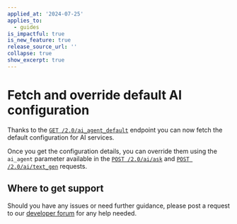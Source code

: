 ```yaml
---
applied_at: '2024-07-25'
applies_to:
  - guides
is_impactful: true
is_new_feature: true
release_source_url: ''
collapse: true
show_excerpt: true
---
```


# Fetch and override default AI configuration

Thanks to the [`GET /2.0/ai_agent_default`][1] endpoint you can now fetch the default configuration for AI services. 

<!-- more -->

Once you get the configuration details, you can override them using the `ai_agent` parameter available in the [`POST /2.0/ai/ask`][2] and [`POST /2.0/ai/text_gen`][3] requests.

## Where to get support

Should you have any issues or need further guidance, please post a request to our [developer forum][4] for any help needed.

[1]: e://get_ai_agent_default
[2]: e://post_ai_ask#param_ai_agent
[3]: e://post_ai_text_gen#param_ai_agent
[4]: https://forum.box.com/
